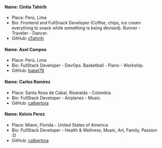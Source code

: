 #### Name: Cintia Tahirih

- Place: Perú, Lima
- Bio: Frontend and FullSnack Developer (Coffee, chips, ice cream everything to snack while something is being devised). Runner - Traveler - Dancer.
- GitHub: [cTahirih](https://github.com/cTahirih)

#### Name: Axel Campos

- Place: Perú, Lima
- Bio: FullStack Developer - DevOps. Basketball - Piano - Workship.
- GitHub: [babel78](https://github.com/Babel78)

#### Name: Carlos Ramírez

- Place: Santa Rosa de Cabal, Risaralda - Colombia
- Bio: FullStack Developer - Airplanes - Music.
- GitHub: [calbertora](https://github.com/calbertora)

#### Name: Kelvin Perez

- Place: Miami, Florida - United States of America
- Bio: FullStack Developer - Health & Wellness, Music, Art, Family, Passion :D
- GitHub: [calbertora](https://github.com/realkelvinperez)
